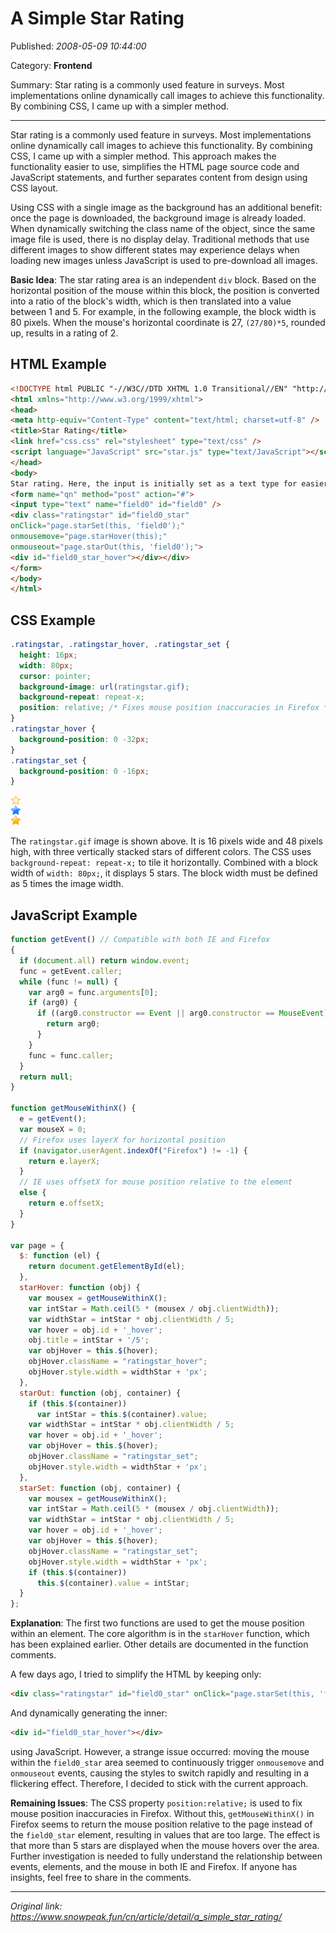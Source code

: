 # A Simple Star Rating

Published: *2008-05-09 10:44:00*

Category: __Frontend__

Summary: Star rating is a commonly used feature in surveys. Most implementations online dynamically call images to achieve this functionality. By combining CSS, I came up with a simpler method.

-------------------

Star rating is a commonly used feature in surveys. Most implementations online dynamically call images to achieve this functionality. By combining CSS, I came up with a simpler method. This approach makes the functionality easier to use, simplifies the HTML page source code and JavaScript statements, and further separates content from design using CSS layout.

Using CSS with a single image as the background has an additional benefit: once the page is downloaded, the background image is already loaded. When dynamically switching the class name of the object, since the same image file is used, there is no display delay. Traditional methods that use different images to show different states may experience delays when loading new images unless JavaScript is used to pre-download all images.

**Basic Idea**:
The star rating area is an independent `div` block. Based on the horizontal position of the mouse within this block, the position is converted into a ratio of the block's width, which is then translated into a value between 1 and 5. For example, in the following example, the block width is 80 pixels. When the mouse's horizontal coordinate is 27, `(27/80)*5`, rounded up, results in a rating of 2.

## HTML Example

```html
<!DOCTYPE html PUBLIC "-//W3C//DTD XHTML 1.0 Transitional//EN" "http://www.w3.org/TR/xhtml1/DTD/xhtml1-transitional.dtd">
<html xmlns="http://www.w3.org/1999/xhtml">
<head>
<meta http-equiv="Content-Type" content="text/html; charset=utf-8" />
<title>Star Rating</title>
<link href="css.css" rel="stylesheet" type="text/css" />
<script language="JavaScript" src="star.js" type="text/JavaScript"></script>
</head>
<body>
Star rating. Here, the input is initially set as a text type for easier debugging. In actual use, it can be changed to a hidden type.
<form name="qn" method="post" action="#">
<input type="text" name="field0" id="field0" />
<div class="ratingstar" id="field0_star"
onClick="page.starSet(this, 'field0');"
onmousemove="page.starHover(this);"
onmouseout="page.starOut(this, 'field0');">
<div id="field0_star_hover"></div></div>
</form>
</body>
</html>
```

## CSS Example

```css
.ratingstar, .ratingstar_hover, .ratingstar_set {
  height: 16px;
  width: 80px;
  cursor: pointer;
  background-image: url(ratingstar.gif);
  background-repeat: repeat-x;
  position: relative; /* Fixes mouse position inaccuracies in Firefox */
}
.ratingstar_hover {
  background-position: 0 -32px;
}
.ratingstar_set {
  background-position: 0 -16px;
}
```

![ratingstar.gif](../assets/img/20080509_a_simple_01.gif)

The `ratingstar.gif` image is shown above. It is 16 pixels wide and 48 pixels high, with three vertically stacked stars of different colors. The CSS uses `background-repeat: repeat-x;` to tile it horizontally. Combined with a block width of `width: 80px;`, it displays 5 stars. The block width must be defined as 5 times the image width.

## JavaScript Example

```javascript
function getEvent() // Compatible with both IE and Firefox
{
  if (document.all) return window.event;
  func = getEvent.caller;
  while (func != null) {
    var arg0 = func.arguments[0];
    if (arg0) {
      if ((arg0.constructor == Event || arg0.constructor == MouseEvent) || (typeof(arg0) == "object" && arg0.preventDefault && arg0.stopPropagation)) {
        return arg0;
      }
    }
    func = func.caller;
  }
  return null;
}

function getMouseWithinX() {
  e = getEvent();
  var mouseX = 0;
  // Firefox uses layerX for horizontal position
  if (navigator.userAgent.indexOf("Firefox") != -1) {
    return e.layerX;
  }
  // IE uses offsetX for mouse position relative to the element
  else {
    return e.offsetX;
  }
}

var page = {
  $: function (el) {
    return document.getElementById(el);
  },
  starHover: function (obj) {
    var mousex = getMouseWithinX();
    var intStar = Math.ceil(5 * (mousex / obj.clientWidth));
    var widthStar = intStar * obj.clientWidth / 5;
    var hover = obj.id + '_hover';
    obj.title = intStar + '/5';
    var objHover = this.$(hover);
    objHover.className = "ratingstar_hover";
    objHover.style.width = widthStar + 'px';
  },
  starOut: function (obj, container) {
    if (this.$(container))
      var intStar = this.$(container).value;
    var widthStar = intStar * obj.clientWidth / 5;
    var hover = obj.id + '_hover';
    var objHover = this.$(hover);
    objHover.className = "ratingstar_set";
    objHover.style.width = widthStar + 'px';
  },
  starSet: function (obj, container) {
    var mousex = getMouseWithinX();
    var intStar = Math.ceil(5 * (mousex / obj.clientWidth));
    var widthStar = intStar * obj.clientWidth / 5;
    var hover = obj.id + '_hover';
    var objHover = this.$(hover);
    objHover.className = "ratingstar_set";
    objHover.style.width = widthStar + 'px';
    if (this.$(container))
      this.$(container).value = intStar;
  }
};
```

**Explanation**:
The first two functions are used to get the mouse position within an element. The core algorithm is in the `starHover` function, which has been explained earlier. Other details are documented in the function comments.

A few days ago, I tried to simplify the HTML by keeping only:

```html
<div class="ratingstar" id="field0_star" onClick="page.starSet(this, 'field0');" onmousemove="page.starHover(this);" onmouseout="page.starOut(this, 'field0');"></div>
```

And dynamically generating the inner:

```html
<div id="field0_star_hover"></div>
```

using JavaScript. However, a strange issue occurred: moving the mouse within the `field0_star` area seemed to continuously trigger `onmousemove` and `onmouseout` events, causing the styles to switch rapidly and resulting in a flickering effect. Therefore, I decided to stick with the current approach.

**Remaining Issues**:
The CSS property `position:relative;` is used to fix mouse position inaccuracies in Firefox. Without this, `getMouseWithinX()` in Firefox seems to return the mouse position relative to the page instead of the `field0_star` element, resulting in values that are too large. The effect is that more than 5 stars are displayed when the mouse hovers over the area. Further investigation is needed to fully understand the relationship between events, elements, and the mouse in both IE and Firefox. If anyone has insights, feel free to share in the comments.

---
*Original link: https://www.snowpeak.fun/cn/article/detail/a_simple_star_rating/*
